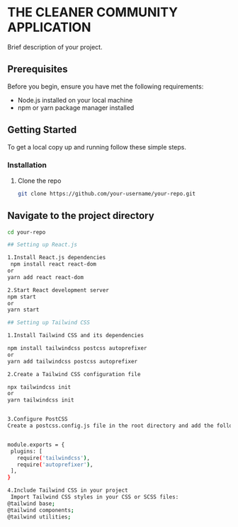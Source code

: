 #   THE CLEANER COMMUNITY APPLICATION

Brief description of your project.

## Prerequisites

Before you begin, ensure you have met the following requirements:
- Node.js installed on your local machine
- npm or yarn package manager installed

## Getting Started

To get a local copy up and running follow these simple steps.

### Installation

1. Clone the repo
   ```sh
   git clone https://github.com/your-username/your-repo.git

## Navigate to the project directory
 ```sh
 cd your-repo

## Setting up React.js

1.Install React.js dependencies
  npm install react react-dom
or
yarn add react react-dom

2.Start React development server
npm start
or
yarn start

## Setting up Tailwind CSS

1.Install Tailwind CSS and its dependencies

npm install tailwindcss postcss autoprefixer
or
yarn add tailwindcss postcss autoprefixer

2.Create a Tailwind CSS configuration file

npx tailwindcss init
or
yarn tailwindcss init


3.Configure PostCSS
Create a postcss.config.js file in the root directory and add the following code:


module.exports = {
  plugins: [
    require('tailwindcss'),
    require('autoprefixer'),
  ],
}

4.Include Tailwind CSS in your project
  Import Tailwind CSS styles in your CSS or SCSS files:
@tailwind base;
@tailwind components;
@tailwind utilities;
